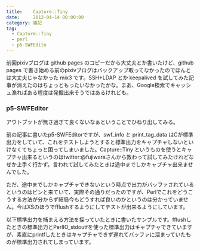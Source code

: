 ```yaml
---
title:    Capture::Tiny
date:     2012-04-14 00:00:00
category: 雑記
tag:
  - Capture::Tiny
  - perl
  - p5-SWFEdito
---
```


前回pixivブログは github pages のコピーだから大丈夫とか書いたけど、github pages で書き始める前のpixivブログはバックアップ取ってなかったのでほんとは大丈夫じゃなかった mix3 です。SSH+LDAP とか keepalived を試してみた記事が消えたのはちょっともったいなかったかな。まあ、Google検索でキャッシュ漁ればある程度は発掘出来そうではあるけれども。

### p5-SWFEditor

アウトプットが無さ過ぎて良くないなぁということでひねり出してみる。

前の記事に書いたp5-SWFEditorですが、swf_info と print_tag_data はCが標準出力をしていて、これをテストしようとすると標準出力をキャプチャしないといけなくてちょっと困ってしまいました。Capture::Tiny というものを使うとキャプチャ出来るというのはtwitter:@fujiwaraさんから教わって試してみたけれどなぜか上手く行かず。言われて試してみたときは途中までしかキャプチャ出来ませんでした。

ただ、途中までしかキャプチャできないという時点で出力がバッファされているというのはピンと来ていて、実際その通りだったのですが、Perlでこれをどうこうする方法が分からず結局今もどうすれば良いのかというのは分かっていません。今はXSのほうでfflushするようにしてテストが出来るようにしています。

以下標準出力を捕まえる方法を探っていたときに書いたサンプルです。fflushしたときの標準出力とPerlIO_stdoutfを使った標準出力はキャプチャできていますが、素直にprintfしたときはキャプチャできず遅れてバッファに溜まっていたものが標準出力されてしまっています。

<script src="https://gist.github.com/2384966.js"> </script>
